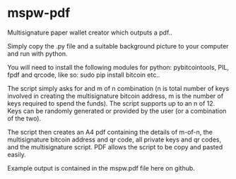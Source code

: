 # mspw-pdf

Multisignature paper wallet creator which outputs a pdf..

Simply copy the .py file and a suitable background picture to your computer and run with python.

You will need to install the following modules for python: pybitcointools, PIL, fpdf and qrcode, like so:
sudo pip install bitcoin
etc..

The script simply asks for and m of n combination (n is total number of keys involved in creating the multisignature
bitcoin address, m is the number of keys required to spend the funds). The script supports up to an n of 12. Keys
can be randomly generated or provided by the user (or a combination of the two).

The script then creates an A4 pdf containing the details of m-of-n, the multisignature bitcoin address and qr code, 
all private keys and qr codes, and the multisignature script. PDF allows the script to be copy and pasted easily.

Example output is contained in the mspw.pdf file here on github.
